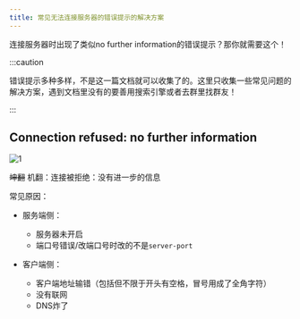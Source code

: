 ```yaml
---
title: 常见无法连接服务器的错误提示的解决方案
---
```


连接服务器时出现了类似no further information的错误提示？那你就需要这个！

:::caution

错误提示多种多样，不是这一篇文档就可以收集了的。这里只收集一些常见问题的解决方案，遇到文档里没有的要善用搜索引擎或者去群里找群友！

:::

## Connection refused: no further information

![1](/img/pages/MCJE-CannotConnect-1.png)

~~坤翻~~ 机翻：连接被拒绝：没有进一步的信息

常见原因：
+ 服务端侧：
  + 服务器未开启
  + 端口号错误/改端口号时改的不是`server-port`

+ 客户端侧：
  + 客户端地址输错（包括但不限于开头有空格，冒号用成了全角字符）
  + 没有联网
  + DNS炸了